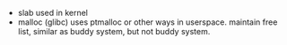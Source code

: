 - slab
used in kernel
- malloc (glibc)
uses ptmalloc or other ways in userspace. maintain free list, similar as buddy system, but not buddy system.
